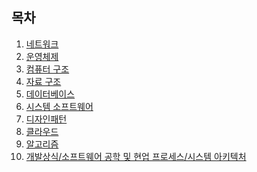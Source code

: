 ## 목차

1. [네트워크](./1.%20Network/README.md)
2. [운영체제](./2.%20Operating%20System/README.md)
3. [컴퓨터 구조](./Computer%20Structure/README.md)
4. [자료 구조](./Data%20Structure/README.md)
5. [데이터베이스](./Data%20Base/README.md)
6. [시스템 소프트웨어]()
7. [디자인패턴]()
8. [클라우드]()
9. [알고리즘](./Algorithm/README.md)
10. [개발상식/소프트웨어 공학 및 현업 프로세스/시스템 아키텍처]()

